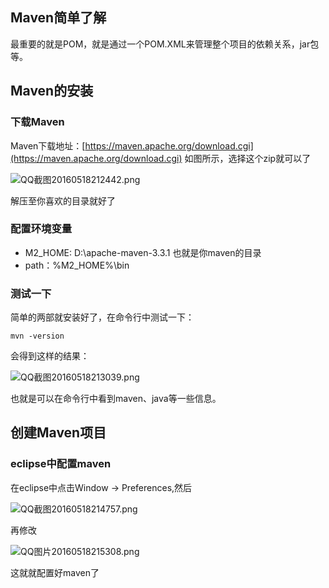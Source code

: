 ## Maven简单了解

最重要的就是POM，就是通过一个POM.XML来管理整个项目的依赖关系，jar包等。

## Maven的安装

### 下载Maven

Maven下载地址：[https://maven.apache.org/download.cgi](https://maven.apache.org/download.cgi) 如图所示，选择这个zip就可以了

![QQ截图20160518212442.png](C:\Users\b\Desktop\QQ截图20160518212442.png)

解压至你喜欢的目录就好了

### 配置环境变量

- M2_HOME: D:\apache-maven-3.3.1 也就是你maven的目录
- path：%M2_HOME%\bin

### 测试一下

简单的两部就安装好了，在命令行中测试一下：

```
mvn -version
```

会得到这样的结果：


![QQ截图20160518213039.png](C:\Users\b\Desktop\QQ截图20160518213039.png)

也就是可以在命令行中看到maven、java等一些信息。

## 创建Maven项目

### eclipse中配置maven

在eclipse中点击Window -> Preferences,然后

![QQ截图20160518214757.png](C:\Users\b\Desktop\QQ截图20160518214757.png)

再修改

![QQ图片20160518215308.png](C:\Users\b\Desktop\QQ图片20160518215308.png)

这就就配置好maven了

### 